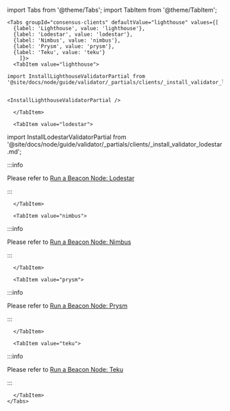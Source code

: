 import Tabs from '@theme/Tabs';
import TabItem from '@theme/TabItem';

```mdx-code-block
<Tabs groupId="consensus-clients" defaultValue="lighthouse" values={[
  {label: 'Lighthouse', value: 'lighthouse'},
  {label: 'Lodestar', value: 'lodestar'},
  {label: 'Nimbus', value: 'nimbus'},
  {label: 'Prysm', value: 'prysm'},
  {label: 'Teku', value: 'teku'}
    ]}>
  <TabItem value="lighthouse">

import InstallLighthouseValidatorPartial from '@site/docs/node/guide/validator/_partials/clients/_install_validator_lighthouse.md';


<InstallLighthouseValidatorPartial />

  </TabItem>

  <TabItem value="lodestar">
```

import InstallLodestarValidatorPartial from '@site/docs/node/guide/validator/_partials/clients/_install_validator_lodestar.md';


:::info


Please refer to [Run a Beacon Node: Lodestar](../../beacon/lodestar.md)


:::

<InstallLodestarValidatorPartial />

```mdx-code-block
  </TabItem>

  <TabItem value="nimbus">
```

:::info

Please refer to [Run a Beacon Node: Nimbus](../../beacon/nimbus.md)

:::

```mdx-code-block
  </TabItem>

  <TabItem value="prysm">
```

:::info

Please refer to [Run a Beacon Node: Prysm](../../beacon/prysm.md)

:::

```mdx-code-block
  </TabItem>

  <TabItem value="teku">
```

:::info

Please refer to [Run a Beacon Node: Teku](../../beacon/teku.md)

:::

```mdx-code-block
  </TabItem>
</Tabs>
```